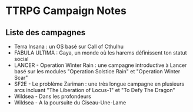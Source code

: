 # TTRPG Campaign Notes

## Liste des campagnes
- Terra Insana : un OS basé sur Call of Cthulhu
- FABULA ULTIMA : Gaya, un monde où les harems définissent ton statut social
- LANCER - Operation Winter Rain : une campagne introductive à Lancer basé sur les modules "Operation Solstice Rain" et "Operation Winter Scar"
- SF2E - Le problème Zariman : une très longue campagne en plusieurs arcs incluant "The Liberation of Locus-1" et "To Defy The Dragon"
- Wildsea - Dans les profondeurs
- Wildsea - A la poursuite du Ciseau-Une-Lame

